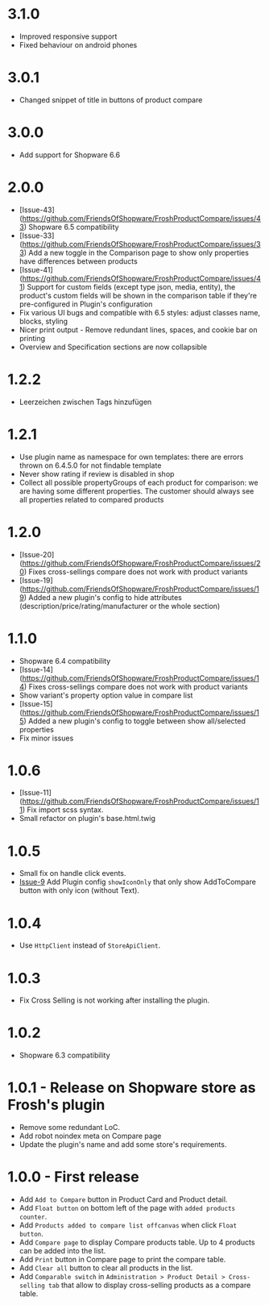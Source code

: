 # 3.1.0
- Improved responsive support
- Fixed behaviour on android phones

# 3.0.1
- Changed snippet of title in buttons of product compare

# 3.0.0
- Add support for Shopware 6.6

# 2.0.0
- [Issue-43] (https://github.com/FriendsOfShopware/FroshProductCompare/issues/43) Shopware 6.5 compatibility
- [Issue-33] (https://github.com/FriendsOfShopware/FroshProductCompare/issues/33) Add a new toggle in the Comparison page to show only properties have differences between products
- [Issue-41] (https://github.com/FriendsOfShopware/FroshProductCompare/issues/41) Support for custom fields (except type json, media, entity), the product's custom fields will be shown in the comparison table if they're pre-configured in Plugin's configuration
- Fix various UI bugs and compatible with 6.5 styles: adjust classes name, blocks, styling
- Nicer print output - Remove redundant lines, spaces, and cookie bar on printing
- Overview and Specification sections are now collapsible

# 1.2.2
- Leerzeichen zwischen Tags hinzufügen

# 1.2.1
- Use plugin name as namespace for own templates: there are errors thrown on 6.4.5.0 for not findable template
- Never show rating if review is disabled in shop
- Collect all possible propertyGroups of each product for comparison: we are having some different properties. The customer should always see all properties related to compared products

# 1.2.0
- [Issue-20] (https://github.com/FriendsOfShopware/FroshProductCompare/issues/20) Fixes cross-sellings compare does not work with product variants
- [Issue-19] (https://github.com/FriendsOfShopware/FroshProductCompare/issues/19) Added a new plugin's config to hide attributes (description/price/rating/manufacturer or the whole section)

# 1.1.0
- Shopware 6.4 compatibility
- [Issue-14] (https://github.com/FriendsOfShopware/FroshProductCompare/issues/14) Fixes cross-sellings compare does not work with product variants
- Show variant's property option value in compare list
- [Issue-15] (https://github.com/FriendsOfShopware/FroshProductCompare/issues/15) Added a new plugin's config to toggle between show all/selected properties
- Fix minor issues

# 1.0.6
- [Issue-11] (https://github.com/FriendsOfShopware/FroshProductCompare/issues/11) Fix import scss syntax.
- Small refactor on plugin's base.html.twig

# 1.0.5
- Small fix on handle click events.
- [Issue-9](https://github.com/FriendsOfShopware/FroshProductCompare/issues/9) Add Plugin config `showIconOnly` that only show AddToCompare button with only icon (without Text).

# 1.0.4
- Use `HttpClient` instead of `StoreApiClient`.

# 1.0.3
- Fix Cross Selling is not working after installing the plugin.

# 1.0.2

- Shopware 6.3 compatibility

# 1.0.1 - Release on Shopware store as Frosh's plugin

- Remove some redundant LoC.
- Add robot noindex meta on Compare page
- Update the plugin's name and add some store's requirements.

# 1.0.0 - First release
- Add `Add to Compare` button in Product Card and Product detail.
- Add `Float button` on bottom left of the page with `added products counter`.
- Add `Products added to compare list offcanvas` when click `Float button`.
- Add `Compare page` to display Compare products table. Up to 4 products can be added into the list.
- Add `Print` button in Compare page to print the compare table.
- Add `Clear all` button to clear all products in the list.
- Add `Comparable switch` in `Administration > Product Detail > Cross-selling tab` that allow to display cross-selling products as a compare table.

